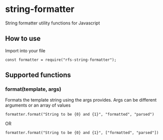 # string-formatter
String formatter utility functions for Javascript

## How to use
Import into your file
```
const formatter = require("rfs-string-formatter"); 
```
## Supported functions
### format(template, args)
Formats the template string using the args provides. Args can be different arguments or an array of values
```
formatter.format("String to be {0} and {1}", "formatted", "parsed")
```
OR
```
formatter.format("String to be {0} and {1}", ["formatted", "parsed"])
```

